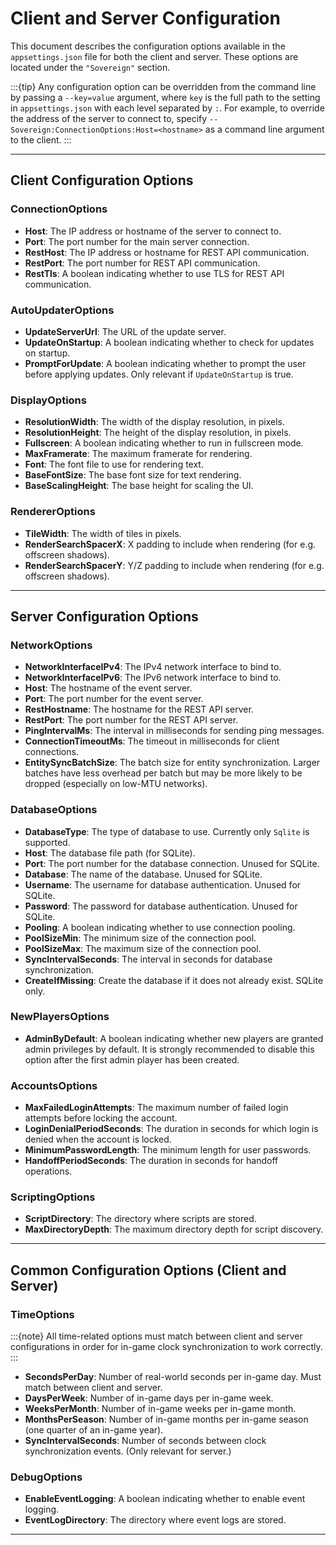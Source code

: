 # Client and Server Configuration

This document describes the configuration options available in the `appsettings.json` file for both the client and server. These options are located under the `"Sovereign"` section.

:::{tip}
Any configuration option can be overridden from the command line by passing a `--key=value` argument, where `key` is the full path to the setting in `appsettings.json` with each level separated by `:`. For example, to override the address of the server to connect to, specify `--Sovereign:ConnectionOptions:Host=<hostname>` as a command line argument to the client.
:::

---

## Client Configuration Options

### ConnectionOptions
- **Host**: The IP address or hostname of the server to connect to.
- **Port**: The port number for the main server connection.
- **RestHost**: The IP address or hostname for REST API communication.
- **RestPort**: The port number for REST API communication.
- **RestTls**: A boolean indicating whether to use TLS for REST API communication.

### AutoUpdaterOptions
- **UpdateServerUrl**: The URL of the update server.
- **UpdateOnStartup**: A boolean indicating whether to check for updates on startup.
- **PromptForUpdate**: A boolean indicating whether to prompt the user before applying updates. Only relevant if `UpdateOnStartup` is true.

### DisplayOptions
- **ResolutionWidth**: The width of the display resolution, in pixels.
- **ResolutionHeight**: The height of the display resolution, in pixels.
- **Fullscreen**: A boolean indicating whether to run in fullscreen mode.
- **MaxFramerate**: The maximum framerate for rendering.
- **Font**: The font file to use for rendering text.
- **BaseFontSize**: The base font size for text rendering.
- **BaseScalingHeight**: The base height for scaling the UI.

### RendererOptions
- **TileWidth**: The width of tiles in pixels.
- **RenderSearchSpacerX**: X padding to include when rendering (for e.g. offscreen shadows).
- **RenderSearchSpacerY**: Y/Z padding to include when rendering (for e.g. offscreen shadows).

---

## Server Configuration Options

### NetworkOptions
- **NetworkInterfaceIPv4**: The IPv4 network interface to bind to.
- **NetworkInterfaceIPv6**: The IPv6 network interface to bind to.
- **Host**: The hostname of the event server.
- **Port**: The port number for the event server.
- **RestHostname**: The hostname for the REST API server.
- **RestPort**: The port number for the REST API server.
- **PingIntervalMs**: The interval in milliseconds for sending ping messages.
- **ConnectionTimeoutMs**: The timeout in milliseconds for client connections.
- **EntitySyncBatchSize**: The batch size for entity synchronization. Larger batches have less overhead per batch but may be more likely to be dropped (especially on low-MTU networks).

### DatabaseOptions
- **DatabaseType**: The type of database to use. Currently only `Sqlite` is supported.
- **Host**: The database file path (for SQLite).
- **Port**: The port number for the database connection. Unused for SQLite.
- **Database**: The name of the database. Unused for SQLite.
- **Username**: The username for database authentication. Unused for SQLite.
- **Password**: The password for database authentication. Unused for SQLite.
- **Pooling**: A boolean indicating whether to use connection pooling.
- **PoolSizeMin**: The minimum size of the connection pool.
- **PoolSizeMax**: The maximum size of the connection pool.
- **SyncIntervalSeconds**: The interval in seconds for database synchronization.
- **CreateIfMissing**: Create the database if it does not already exist. SQLite only.

### NewPlayersOptions
- **AdminByDefault**: A boolean indicating whether new players are granted admin privileges by default. It is strongly recommended to disable this option after the first admin player has been created.

### AccountsOptions
- **MaxFailedLoginAttempts**: The maximum number of failed login attempts before locking the account.
- **LoginDenialPeriodSeconds**: The duration in seconds for which login is denied when the account is locked.
- **MinimumPasswordLength**: The minimum length for user passwords.
- **HandoffPeriodSeconds**: The duration in seconds for handoff operations.

### ScriptingOptions
- **ScriptDirectory**: The directory where scripts are stored.
- **MaxDirectoryDepth**: The maximum directory depth for script discovery.

---

## Common Configuration Options (Client and Server)

### TimeOptions
:::{note}
All time-related options must match between client and server configurations in order for in-game clock
synchronization to work correctly.
:::
 - **SecondsPerDay**: Number of real-world seconds per in-game day. Must match between client and server.
 - **DaysPerWeek**: Number of in-game days per in-game week.
 - **WeeksPerMonth**: Number of in-game weeks per in-game month.
 - **MonthsPerSeason**: Number of in-game months per in-game season (one quarter of an in-game year).
 - **SyncIntervalSeconds**: Number of seconds between clock synchronization events. (Only relevant for server.)

### DebugOptions
- **EnableEventLogging**: A boolean indicating whether to enable event logging.
- **EventLogDirectory**: The directory where event logs are stored.

---
